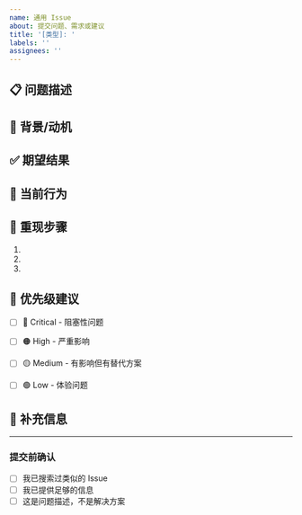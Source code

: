 ```yaml
---
name: 通用 Issue
about: 提交问题、需求或建议
title: '[类型]: '
labels: ''
assignees: ''
---
```


## 📋 问题描述
<!-- 清晰地描述您遇到的问题或需求 -->


## 🎯 背景/动机
<!-- 为什么这个问题需要解决？它影响了什么？ -->


## ✅ 期望结果
<!-- 您希望看到什么样的结果？ -->


## 📍 当前行为
<!-- 如果适用，描述当前的实际行为 -->


## 🔄 重现步骤
<!-- 如果是 Bug，请提供重现步骤 -->
1. 
2. 
3. 


## 🚦 优先级建议
<!-- 选择一个：Critical / High / Medium / Low -->
- [ ] 🔴 Critical - 阻塞性问题
- [ ] 🟠 High - 严重影响  
- [ ] 🟡 Medium - 有影响但有替代方案
- [ ] 🟢 Low - 体验问题


## 📎 补充信息
<!-- 截图、日志、环境信息等 -->


---
### 提交前确认
- [ ] 我已搜索过类似的 Issue
- [ ] 我已提供足够的信息
- [ ] 这是问题描述，不是解决方案